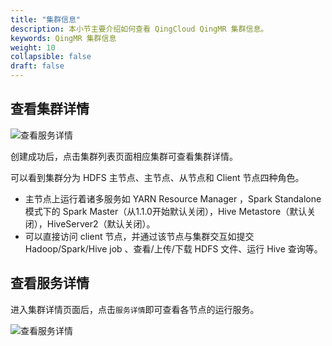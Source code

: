 ```yaml
---
title: "集群信息"
description: 本小节主要介绍如何查看 QingCloud QingMR 集群信息。 
keywords: QingMR 集群信息
weight: 10
collapsible: false
draft: false
---
```




## 查看集群详情

![查看服务详情](../../_images/cluster_detail.png)

创建成功后，点击集群列表页面相应集群可查看集群详情。

可以看到集群分为 HDFS 主节点、主节点、从节点和 Client 节点四种角色。

- 主节点上运行着诸多服务如 YARN Resource Manager ，Spark Standalone 模式下的 Spark Master（从1.1.0开始默认关闭），Hive Metastore（默认关闭），HiveServer2（默认关闭）。
- 可以直接访问 client 节点，并通过该节点与集群交互如提交 Hadoop/Spark/Hive job 、查看/上传/下载 HDFS 文件、运行 Hive 查询等。

## 查看服务详情

进入集群详情页面后，点击`服务详情`即可查看各节点的运行服务。

![查看服务详情](../../_images/service_detail.png)
